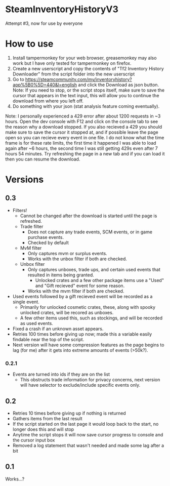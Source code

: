 # SteamInventoryHistoryV3
 Attempt #3, now for use by everyone

# How to use
 1) Install tampermonkey for your web browser, greasemonkey may also work but I have only tested for tampermonkey on firefox.
 2) Create a new userscript and copy the contents of "Tf2 Inventory History Downloader" from the script folder into the new userscript
 3) Go to https://steamcommunity.com/my/inventoryhistory?app%5B0%5D=440&l=english and click the Download as json button.
   Note: If you need to stop, or the script stops itself, make sure to save the cursor that appears in the text input, this will allow you to continue the download from where you left off.
 4) Do something with your json (stat analysis feature coming eventually).
 
 Note: I personally experienced a 429 error after about 1200 requests in ~3 hours. Open the dev console with F12 and click on the console tab to see the reason why a download stopped. If you also recieved a 429 you should make sure to save the cursor it stopped at, and if possible leave the page open so you can recieve every event in one file. I do not know what the time frame is for these rate limits, the first time it happened I was able to load again after ~6 hours, the second time I was still getting 429s even after 7 hours 54 minutes. Try refreshing the page in a new tab and if you can load it then you can resume the download.
# Versions

 ## 0.3
 * Filters!
   * Cannot be changed after the download is started until the page is refreshed.
   * Trade filter
     * Does not capture any trade events, SCM events, or in game purchase events.
     * Checked by default
   * MvM filter
     * Only captures mvm or surplus events. 
     * Works with the unbox filter if both are checked.
   * Unbox filter
     * Only captures unboxes, trade ups, and certain used events that resulted in items being granted.
       * Unlocked crates and a few other package items use a "Used" and "Gift recieved" event for some reason.
     * Works with the mvm filter if both are checked.
 * Used events followed by a gift recieved event will be recorded as a single event.
   * Primarily for unlocked cosmetic crates, these, along with spooky unlocked crates, will be recored as unboxes.
   * A few other items used this, such as stockings, and will be recorded as used events.
 * Fixed a crash if an unknown asset appears.
 * Retries 100 times before giving up now; made this a variable easily findable near the top of the script.
 * Next version will have some compression features as the page begins to lag (for me) after it gets into extreme amounts of events (>50k?).

 ### 0.2.1
 * Events are turned into ids if they are on the list
   * This obstructs trade information for privacy concerns, next version will have selector to exclude/include specific events only.
 ## 0.2
 * Retries 10 times before giving up if nothing is returned
 * Gathers items from the last result
 * If the script started on the last page it would loop back to the start, no longer does this and will stop
 * Anytime the script stops it will now save cursor progress to console and the cursor input box
 * Removed a log statement that wasn't needed and made some lag after a bit

 ## 0.1
 Works...?
